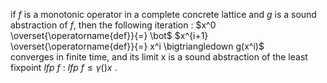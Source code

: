 if $f$ is a monotonic operator in a complete concrete lattice and $g$ is a sound abstraction of $f$, then the following iteration :
$x^0 \overset{\operatorname{def}}{=} \bot$
$x^{i+1} \overset{\operatorname{def}}{=} x^i \bigtriangledown g(x^i)$  
converges in finite time, and its limit x is a sound abstraction of the least fixpoint $lfp \ f$ : $lfp \ f \le \gamma()x$ .